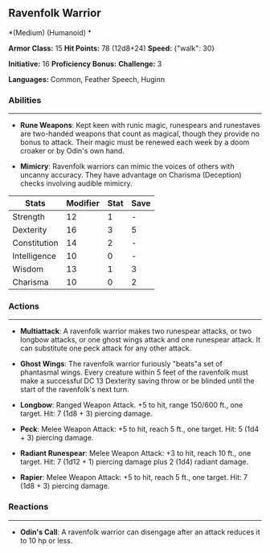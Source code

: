 ## Ravenfolk Warrior
*(Medium) (Humanoid) *

**Armor Class:** 15
**Hit Points:** 78 (12d8+24)
**Speed:** {"walk": 30}

**Initiative:** 16
**Proficiency Bonus:**
**Challenge:** 3

**Languages:** Common, Feather Speech, Huginn

### Abilities
 --- 
- **Rune Weapons**: Kept keen with runic magic, runespears and runestaves are two-handed weapons that count as magical, though they provide no bonus to attack. Their magic must be renewed each week by a doom croaker or by Odin's own hand.

- **Mimicry**: Ravenfolk warriors can mimic the voices of others with uncanny accuracy. They have advantage on Charisma (Deception) checks involving audible mimicry.



| Stats | Modifier | Stat | Save
| ---- | ---- | ---- | ---- |
| Strength | 12 | 1 | - |
| Dexterity | 16 | 3 | 5 |
| Constitution | 14 | 2 | - |
| Intelligence | 10 | 0 | - |
| Wisdom | 13 | 1 | 3 |
| Charisma | 10 | 0 | 2 |

### Actions
 --- 
- **Multiattack**: A ravenfolk warrior makes two runespear attacks, or two longbow attacks, or one ghost wings attack and one runespear attack. It can substitute one peck attack for any other attack.

- **Ghost Wings**: The ravenfolk warrior furiously "beats"a set of phantasmal wings. Every creature within 5 feet of the ravenfolk must make a successful DC 13 Dexterity saving throw or be blinded until the start of the ravenfolk's next turn.

- **Longbow**: Ranged Weapon Attack. +5 to hit, range 150/600 ft., one target. Hit: 7 (1d8 + 3) piercing damage.

- **Peck**: Melee Weapon Attack: +5 to hit, reach 5 ft., one target. Hit: 5 (1d4 + 3) piercing damage.

- **Radiant Runespear**: Melee Weapon Attack: +3 to hit, reach 10 ft., one target. Hit: 7 (1d12 + 1) piercing damage plus 2 (1d4) radiant damage.

- **Rapier**: Melee Weapon Attack: +5 to hit, reach 5 ft., one target. Hit: 7 (1d8 + 3) piercing damage.

### Reactions
 --- 
- **Odin's Call**: A ravenfolk warrior can disengage after an attack reduces it to 10 hp or less.

